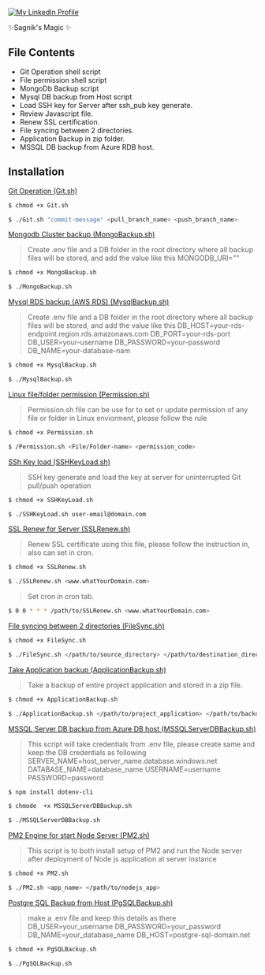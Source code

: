 <!-- # File Setup -->

<!-- [![N|Solid](https://cldup.com/dTxpPi9lDf.thumb.png)](https://nodesource.com/products/nsolid) -->

[![My LinkedIn Profile](https://media.licdn.com/dms/image/C5603AQEC8ch_Z-bmpg/profile-displayphoto-shrink_200_200/0/1589660737782?e=2147483647&v=beta&t=bkzNsi69jrmxF804_L0f7GsGYKj8_BP_mDu4pF9wg20)](https://in.linkedin.com/in/sagnik-dey-483423a9)

 ✨Sagnik's Magic ✨

## File Contents 

- Git Operation shell script
- File permission shell script
- MongoDb Backup script
- Mysql DB backup from Host script
- Load SSH key for Server after ssh_pub key generate.
- Review Javascript file.
- Renew SSL certification.
- File syncing between 2 directories.
- Application Backup in zip folder.
- MSSQL DB backup from Azure RDB host.


## Installation

[Git Operation (Git.sh)](https://github.com)

```sh
$ chmod +x Git.sh
```

```sh
$ ./Git.sh "commit-message" <pull_branch_name> <push_branch_name>
```

[Mongodb Cluster backup (MongoBackup.sh)](https://www.mongodb.com/cloud/atlas/register)
> Create .env file and a DB folder in the root directory where all backup files will be stored, and add the value like this MONGODB_URI=""
```sh
$ chmod +x MongoBackup.sh
```
```sh
$ ./MongoBackup.sh
```
[Mysql RDS backup (AWS RDS) (MysqlBackup.sh)](https://aws.amazon.com/free/database/?gclid=Cj0KCQiA5rGuBhCnARIsAN11vgS3_Cg_4Rkay0s8YevvXhPwc5pDA_p16aTlJ-a0R4h-E6mmbmc0WigaApJrEALw_wcB&trk=a049d6a3-611f-4ee9-9d3b-e88a4b66272f&sc_channel=ps&ef_id=Cj0KCQiA5rGuBhCnARIsAN11vgS3_Cg_4Rkay0s8YevvXhPwc5pDA_p16aTlJ-a0R4h-E6mmbmc0WigaApJrEALw_wcB:G:s&s_kwcid=AL!4422!3!659622174426!e!!g!!amazon%20mysql%20rds!11542049405!107751951770)

> Create .env file and a DB folder in the root directory where all backup files will be stored, and add the value like this
> DB_HOST=your-rds-endpoint.region.rds.amazonaws.com
> DB_PORT=your-rds-port
> DB_USER=your-username
> DB_PASSWORD=your-password
> DB_NAME=your-database-nam

```sh
$ chmod +x MysqlBackup.sh
```
```sh
$ ./MysqlBackup.sh
```

[Linux file/folder permission (Permission.sh)](https://www.guru99.com/file-permissions.html)
> Permission.sh file can be use for to set or update permission of any file or folder in Linux enviorment, please follow the rule

```sh
$ chmod +x Permission.sh
```
```sh
$ /Permission.sh <File/Folder-name> <permission_code>
```
[SSh Key load (SSHKeyLoad.sh)](https://www.digitalocean.com/community/tutorials/how-to-configure-ssh-key-based-authentication-on-a-linux-server)
> SSH key generate and load the key at server for uninterrupted Git pull/push operation

```sh
$ chmod +x SSHKeyLoad.sh
```
```sh
$ ./SSHKeyLoad.sh user-email@domain.com
```

[SSL Renew for Server (SSLRenew.sh)](https://www.name.com/support/articles/205190858-renewing-an-ssl-certificate)
> Renew SSL certificate using this file, please follow the instruction in, also can set in cron.

```sh
$ chmod +x SSLRenew.sh
```
```sh
$ ./SSLRenew.sh <www.whatYourDomain.com>
```
> Set cron in cron tab.
```sh
$ 0 0 * * * /path/to/SSLRenew.sh <www.whatYourDomain.com>
```

[File syncing between 2 directories (FileSync.sh)](https://www.baeldung.com/linux/synchronize-linux-directories)
```sh
$ chmod +x FileSync.sh
```
```sh
$ ./FileSync.sh </path/to/source_directory> </path/to/destination_directory>
```

[Take Application backup (ApplicationBackup.sh)](https://iq.opengenus.org/automated-backup-in-linux-using-shell-scripting-and-crontab-scheduler/)

> Take a backup of entire project application and stored in a zip file.

```sh
$ chmod +x ApplicationBackup.sh
```
```sh
$ ./ApplicationBackup.sh </path/to/project_application> </path/to/backup_directory>
```

[MSSQL Server DB backup from Azure DB host (MSSQLServerDBBackup.sh)](https://azure.microsoft.com/en-in/products/azure-sql/database)
> This script will take credentials from .env file, please create same and keep the DB credentials as following
SERVER_NAME=host_server_name.database.windows.net
DATABASE_NAME=database_name
USERNAME=username
PASSWORD=password

```sh
$ npm install dotenv-cli
```
```sh
$ chmode  +x MSSQLServerDBBackup.sh
```
```sh
$ ./MSSQLServerDBBackup.sh
```

[PM2 Engine for start Node Server (PM2.sh)](https://pm2.keymetrics.io/)
> This script is to both install setup of PM2 and run the Node server after deployment of Node js application at server instance
```sh
$ chmod +x PM2.sh
```
```sh
$ ./PM2.sh <app_name> </path/to/nodejs_app>
```
[Postgre SQL Backup from Host (PgSQLBackup.sh)](https://www.cloudclusters.io/cloud/postgresql/?utm_source=google.com&utm_medium=ads&utm_term=postgresql%20cloud&gclid=Cj0KCQiA5rGuBhCnARIsAN11vgRDqZMniZBtVF8ChSDxJ6J1Vu1r7o2wqTM_NPGHJ-m8739VoKHv-dgaAhsAEALw_wcB)

> make a .env file and keep this details as there DB_USER=your_username
DB_PASSWORD=your_password
DB_NAME=your_database_name
DB_HOST=postgre-sql-domain.net

```sh
$ chmod +x PgSQLBackup.sh
```
```sh
$ ./PgSQLBackup.sh
```

